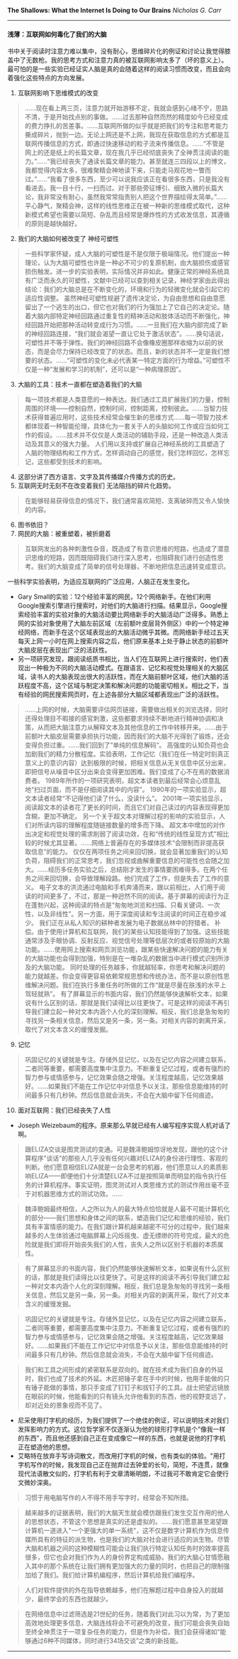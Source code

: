 
**The Shallows: What the Internet Is Doing to Our Brains** _Nicholas G. Carr_

___

#### 浅薄：互联网如何毒化了我们的大脑

书中关于阅读时注意力难以集中，没有耐心，思维碎片化的例证和讨论让我觉得膝盖中了无数枪。我的思考方式和注意力真的被互联网影响太多了（坏的意义上）。最可怕的是一些实验已经证实人脑是真的会随着这样的阅读习惯而改变，而且会向着强化这些特点的方向发展。 ​​

1. 互联网影响下思维模式的改变
>……现在看上两三页，注意力就开始游移不定，我就会感到心绪不宁，思路不清，于是开始找点别的事做。……过去那种自然而然的精度如今已经变成的费力挣扎的苦差事。……互联网所做的似乎就是把我们的专注和思考能力撕成碎片，抛到一边。无论上网还是不上网，我现在获取信息的方式都是互联网传播信息的方式，即通过快速移动的粒子流来传播信息。……“不管是网上的还是纸上的长篇文章，现在我几乎已经彻底丧失了全神贯注阅读的能力。”……“我已经丧失了通读长篇文章的能力。甚至就连三四段以上的博文，我都觉得内容太多，很难聚精会神地读下来，只能走马观花地一瞥而过。”……“我看了很多东西，至少可以说我应该正在看很多东西，只是我没有看进去。我一目十行，一扫而过。对于那些旁征博引、细致入微的长篇大论，我非常没有耐心，虽然我常常指责别人把这个世界描绘得太简单。”……平心静气，聚精会神，这样的线性思维正在被一种新的思维模式取代，这种新模式希望也需要以简短、杂乱而且经常是爆炸性的方式收发信息，其遵循的原则是越快越好。

2. 我们的大脑如何被改变了
神经可塑性
>一些科学家怀疑，成人大脑的可塑性是不是仅限于极端情况。他们提出一种理论，认为大脑可塑性也许是一种必不可少的复原机制，由大脑损伤或感官损伤触发。进一步的实验表明，实际情况并非如此。健康正常的神经系统具有广泛而永久的可塑性，文献中已经可以查到相关记录，神经学家由此得出结论：我们的大脑总是在不断变化的，环境和行为的轻微变化就会引起它的适应性调整。
>虽然神经可塑性规避了遗传决定论，为自由思想和自由意愿留出了一个逃生的出口，但它也对我们的行为强加上了它自己的决定论。随着大脑内部特定神经回路通过重复性的精神活动和肢体活动而不断强化，神经回路开始把那种活动转变成行为习惯。……一旦我们在大脑内部完成了新的神经回路连接，“我们就会渴望一直让它处于激活状态”。……换句话说，可塑性并不等于弹性。我们的神经回路不会像橡皮圈那样收缩为以前的状态，而是会尽力保持已经改变了的状态。而且，新的状态并不一定是我们想要的状态。……“可塑性的变化未必代表某一特定方面的行为增益。”可塑性不仅是一种“发展和学习的机制”，还可以是“一种病理原因”。
3. 大脑的工具：技术一直都在塑造着我们的大脑
>每一项技术都是人类意愿的一种表达。我们通过工具扩展我们的力量，控制周围的环境——控制自然，控制时间，控制距离，控制彼此。……当智力技术获得普遍应用时，这些技术经常会催生新的思维方式……每一项智力技术都体现着一种智能伦理，具体化为一套关于人的头脑如何工作或应当如何工作的假设。……技术并不仅仅是人类活动的辅助手段，还是一种改造人类活动及其意义的强大力量。
>人们用以支持或扩展自己神经系统的工具塑造了人脑的物理结构和工作方式，怎样调动自己的感觉，我们怎样回忆，怎样忘记，这些都受到技术的影响。
4. 这部分讲了西方语言、文字及其传播媒介传播方式的历史。
5. 互联网无时无刻不在改变着我们
    无法阻挡的碎片化趋势。
>在能够轻易获得信息的情况下，我们通常喜欢简短、支离破碎而又令人愉快的内容。
6. 图书依旧？
7. 网民的大脑：被重塑着，被折磨着
>互联网发出的各种刺激性杂音，既造成了有意识思维的短路，也造成了潜意识思维的短路，因而既阻碍我们进行深入思考，也阻碍我们进行创造性思考。我们的大脑变成了简单的信号处理器，不断地把信息迅速转变成意识。

一些科学实验表明，为适应互联网的广泛应用，人脑正在发生变化。

* Gary Small的实验：12个经验丰富的网民，12个网络新手。在他们利用Google搜索引擎进行搜索时，对他们的大脑进行扫描。结果显示，Google搜索经验丰富的实验对象的大脑活动要比网络新手的大脑活动广泛得多。熟悉上网的实验对象使用了大脑左前区域（左前额叶皮层背外侧区）中的一个特定神经网络，而新手在这个区域表现出的大脑活动微乎其微。而网络新手经过五天每天上网一小时在网上搜索内容之后，他们原来基本上处于静止状态的前额叶大脑皮层在表现出广泛的活跃性。
* 另一项研究发现，跟阅读纸质书相比，当人们在互联网上进行搜索时，他们表现出一种极为不同的大脑活动模式。在跟语言、记忆和视觉处理相关的大脑区域，读书人的大脑表现出很大的活跃性，而在大脑前额叶区域，他们大脑的活跃程度不高，这个区域与制定决策和解决问题的功能密切相关。相比之下，当有经验的网民搜索网页时，在上述各部分大脑区域都表现出广泛的活跃性。
>……上网的时候，大脑需要评估网页链接，需要做出相关的浏览选择，同时还得处理目不暇接的感官刺激，这些都要求持续不断地进行精神协调和决策，从而把大脑注意力从解释文本及其他信息的工作中转移开来。……由于前额叶大脑皮层需要承担执行功能，因而我们的大脑不光得到了锻炼，还会变得负担过重。……我们回到了”单纯的信息解码“。
>高强度的认知负荷也会加剧我们的精力分散程度。实验表明，工作记忆（我们在任一特定时刻真正意义上的意识内容）达到极限的时候，把相关信息从无关信息中区分出来，即把信号从噪音中区分出来会变得更加困难。我们变成了心不在焉的数据消费者。
>1989年所作的一项研究表明，超文本读者到最后经常会心烦意乱地“扫过页面，而不是仔细阅读其中的内容”。
>1990年的一项实验显示，超文本读者经常“不记得他们读了什么，没读什么”。
>2001年一项实验显示，阅读超文本的读者花了更长的时间，而且它们对自己读过的内容表现得更加含糊，更加不确定。
>另一个关于超文本对理解过程的影响的实验显示，人们对所读内容的理解程度随链接数量的增多而下降。
>超文本中增加的对作出决定和视觉处理的需求削弱了阅读功效，在和“传统的线性呈现方式”相比较的时候尤其显著。……网络上普遍存在的多媒体技术“会限制而非提高获取信息”的能力。
>仅仅在两项任务之间来回切换，就会显著加重我们的认知负荷，阻碍我们的正常思考，我们忽视或曲解重要信息的可能性也会随之加大。……经历多任务实验之后，总结刚才发生的事情要困难得多。在两个任务之间来回切换，会导致理解段路。他们完成了工作，但是失去了工作的意义。
>电子文本的洪流通过电脑和手机奔涌而来，跟以前相比，人们用于阅读的时间更多了，不过，那是一种迥然不同的阅读。基于屏幕的阅读行为正在蓬勃兴起，这种阅读的特点是“匆匆地浏览和扫描、只看关键词、一次性，以及非线性”。另一方面，用于深度阅读和专注阅读的时间正在稳步减少。
>我们正在从私人知识的耕种者发展为电子数据丛林中的狩猎者。
>补偿。由于使用计算机和互联网，我们的某些认知技能得到了加强。这些技能通常涉及手眼协调、反射反应、视觉信号处理等低层次的或者较原始的大脑功能。……使用网上搜索和网页浏览功能，跟某些快速解决问题的能力有关的大脑功能也会得到加强，特别是在一堆杂乱的数据当中进行模式识别所涉及的大脑功能。
>同时处理的任务越多，你就越轻率，你思考和解决问题的能力就越差。你会变得更容易依赖常规思想和传统办法，而不是以原创性思维解决问题。我们在执行多重任务时所做的工作“就是尽量在肤浅的水平上驾轻就熟”。
>有了屏幕显示的书面内容，我们仍然能够快速解析文本，如果说有什么区别的话，那就是我们读得比以往更快了。可是这样的阅读不再引导我们建立起一种对文本内涵个人化的深刻理解。相反，我们总是急匆匆的寻找另一条相关信息，然后又是另一条，另一条。对相关内容的剥离开采，取代了对文本含义的缓慢发掘。
9. 记忆
>巩固记忆的关键就是专注。存储外显记忆，以及在记忆内容之间建立联系，二者同等重要，都需要高度集中注意力。不断重复记忆过程，或者有强烈的智力参与或情感参与，记忆效果会随之增强。关注程度越高，记忆效果越好。……如果我们不能在工作记忆中对信息予以关注，那些信息能维持的时间最多只有几秒钟。然后信息就会消失，不会在大脑中留下任何痕迹。

10. 面对互联网：我们已经丧失了人性 
- Joseph Weizebaum的程序。原来那么早就已经有人编写程序实现人机对话了啊。
>跟ELIZA交谈是图灵测试的变通。可是魏泽鲍姆惊讶地发现，跟他的这个计算程序"谈话"的那些人几乎没有任何兴趣对ELIZA的身份进行理性、客观的判断。他们愿意相信ELIZA就是一台会思考的机器，他们愿意以人的素质影响ELIZA——即便他们十分清楚ELIZA不过是按照简单而明显的指令执行任务的计算机程序。事实证明，图灵测试对人类思维方式的测试作用丝毫不亚于对机器思维方式的测试功效。……

>魏泽鲍姆最终相信，人之所以为人的最大特点恰恰就是人最不可能计算机化的部分——我们思想和身体之间的联系，塑造我们记忆和思维的经验，我们具有丰富情感的能力。在我们跟计算机越来越密不可分的过程中，我们越来越多的人生体验通过电脑屏幕上闪烁摇曳、虚无缥缈的符号完成，最大的危险就是我们即将开始丧失我们的人性，丧失人之所以区别于机器的本质属性。

>有了屏幕显示的书面内容，我们仍然能够快速解析文本，如果说有什么区别的话，那就是我们读得比以往更快了。可是这样的阅读不再引导我们建立起一种对文本内涵个人化的深刻理解。相反，我们总是急匆匆的寻找另一条相关信息，然后又是另一条，另一条。对相关内容的剥离开采，取代了对文本含义的缓慢发掘。

>巩固记忆的关键就是专注。存储外显记忆，以及在记忆内容之间建立联系，二者同等重要，都需要高度集中注意力。不断重复记忆过程，或者有强烈的智力参与或情感参与，记忆效果会随之增强。关注程度越高，记忆效果越好。……如果我们不能在工作记忆中对信息予以关注，那些信息能维持的时间最多只有几秒钟。然后信息就会消失，不会在大脑中留下任何痕迹。

>我们和工具之间形成的紧密联系是双向的。就在技术成为我们自身的外延时，我们也成了技术的外延。木匠把锤子拿在手中的时候，他用手能做的只有锤子能做的事情，那只手变成了钉钉子和拔钉子的工具。战士把望远镜放在眼前的时候，他能看到的只有镜头允许他看到的东西，他的视野变远了，却对近处的景象视而不见了。
- 尼采使用打字机的经历，为我们提供了一个绝佳的例证，可以说明技术对我们发挥影响力的方式。这位哲学家不仅逐渐认为他的球形打字机是个"像我一样的东西"，而且他还感到自己正在变成像它一样的东西，也就是说他的打字机正在塑造他的思想。
- 艾略特在放弃手写诗词散文，而改用打字机的时候，也有类似的体验。"用打字机写作的时候，我发现自己正在抛弃过去钟爱的长句，简短，不连贯，就像现代法语散文似的，打字机有利于文章清晰明朗，不过我可不敢肯定它会使行文微妙深奥。

>习惯于用电脑写作的人不得不用手写字时，经常会不知所措。

>越来越多的证据表明，我们的大脑天生就会模仿跟我们发生交互作用的他人的思想状态，不管这个思想是真实的还是虚拟的。……我们愿意甚至渴望跟计算机一道进入"一个更强大的单一系统"，这不仅是数字计算机作为信息传媒所具有的特征的派生物，也是我们的大脑对社会进行适应的派生物。尽管大脑和机器之间的这种模糊性可能会让我们执行特定认知任务时的效率提高很多，但它也会对我们作为人的身份界定构成威胁。我们的大脑心甘情愿融入其中的那个系统在让我们拥有更加强大的力量的同时，也把自己的限制强加给了我们。我们给计算机编程序，然后计算机给我们编程序。

>人们对软件提供的外在指导依赖越多，他们在解题过程中自身投入的就越少，最终学会的东西也就越少。

>在网络信息中过滤筛选是21世纪的任务，随着我们对此习以为常，为了更加高效地处理更多信息，大脑连线将会不可避免的改变，我们可能会丧失自始至终全神贯注于一项复杂任务的能力，但是作为补偿，我们会获得诸如“能够通过6种不同媒体，同时进行34场交谈”之类的新技能。
____

